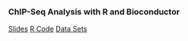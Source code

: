 ### ChIP-Seq Analysis with R and Bioconductor

[Slides](http://faculty.ucr.edu/~tgirke/HTML_Presentations/Manuals/Rngsapps/chipseqBioc2012/Rchipseq.pdf)
[R Code](http://faculty.ucr.edu/~tgirke/HTML_Presentations/Manuals/Rngsapps/chipseqBioc2012/Rchipseq.R)
[Data Sets](http://biocluster.ucr.edu/~tgirke/HTML_Presentations/Manuals/Rngsapps/chipseqBioc2012/data.zip)
